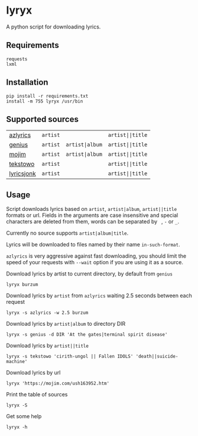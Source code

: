 # lyryx

A python script for downloading lyrics.

## Requirements

    requests
    lxml

## Installation

    pip install -r requirements.txt
    install -m 755 lyryx /usr/bin

## Supported sources

| | | | |
| - | - | - | - |
| [azlyrics](https://www.azlyrics.com) | `artist` |                 | `artist\|\|title` |
| [genius](https://genius.com)         | `artist` | `artist\|album` | `artist\|\|title` |
| [mojim](https://mojim.com)           | `artist` | `artist\|album` | `artist\|\|title` |
| [tekstowo](https://www.tekstowo.pl)  | `artist` |                 | `artist\|\|title` |
| [lyricsjonk](https://lyricsjonk.com) | `artist` |                 | `artist\|\|title` |

## Usage

Script downloads lyrics based on  `artist`, `artist|album`, `artist||title` formats or url. Fields in the arguments are case insensitive and special characters are deleted from them, words can be separated by ` `, `-` or `_`.

Currently no source supports `artist|album|title`.

Lyrics will be downloaded to files named by their name `in-such-format`.

`azlyrics` is very aggressive against fast downloading, you should limit the speed of your requests with `--wait` option if you are using it as a source.

Download lyrics by artist to current directory, by default from `genius`

    lyryx burzum

Download lyrics by `artist` from `azlyrics` waiting 2.5 seconds between each request

    lyryx -s azlyrics -w 2.5 burzum

Download lyrics by `artist|album` to directory DIR

    lyryx -s genius -d DIR 'At the gates|terminal spirit disease'

Download lyrics by `artist||title`

    lyryx -s tekstowo 'cirith-ungol || Fallen IDOLS' 'death||suicide-machine'

Download lyrics by url

    lyryx 'https://mojim.com/ush163952.htm'

Print the table of sources

    lyryx -S

Get some help

    lyryx -h
